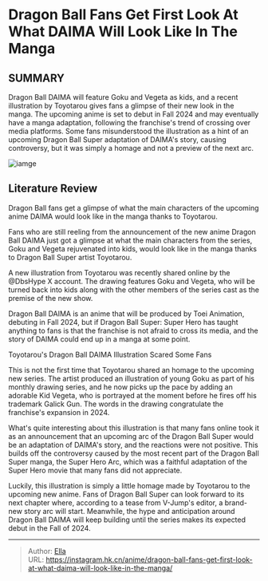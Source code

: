 # Dragon Ball Fans Get First Look At What DAIMA Will Look Like In The Manga


## SUMMARY 



  Dragon Ball DAIMA will feature Goku and Vegeta as kids, and a recent illustration by Toyotarou gives fans a glimpse of their new look in the manga.   The upcoming anime is set to debut in Fall 2024 and may eventually have a manga adaptation, following the franchise&#39;s trend of crossing over media platforms.   Some fans misunderstood the illustration as a hint of an upcoming Dragon Ball Super adaptation of DAIMA&#39;s story, causing controversy, but it was simply a homage and not a preview of the next arc.  

![iamge](https://static1.srcdn.com/wordpress/wp-content/uploads/2023/10/untitled-design-61.png)

## Literature Review

Dragon Ball fans get a glimpse of what the main characters of the upcoming anime DAIMA would look like in the manga thanks to Toyotarou.




Fans who are still reeling from the announcement of the new anime Dragon Ball DAIMA just got a glimpse at what the main characters from the series, Goku and Vegeta rejuvenated into kids, would look like in the manga thanks to Dragon Ball Super artist Toyotarou.




A new illustration from Toyotarou was recently shared online by the @DbsHype X account. The drawing features Goku and Vegeta, who will be turned back into kids along with the other members of the series cast as the premise of the new show.


 

Dragon Ball DAIMA is an anime that will be produced by Toei Animation, debuting in Fall 2024, but if Dragon Ball Super: Super Hero has taught anything to fans is that the franchise is not afraid to cross its media, and the story of DAIMA could end up in a manga at some point.


 Toyotarou&#39;s Dragon Ball DAIMA Illustration Scared Some Fans 
          

This is not the first time that Toyotarou shared an homage to the upcoming new series. The artist produced an illustration of young Goku as part of his monthly drawing series, and he now picks up the pace by adding an adorable Kid Vegeta, who is portrayed at the moment before he fires off his trademark Galick Gun. The words in the drawing congratulate the franchise&#39;s expansion in 2024.




What&#39;s quite interesting about this illustration is that many fans online took it as an announcement that an upcoming arc of the Dragon Ball Super would be an adaptation of DAIMA&#39;s story, and the reactions were not positive. This builds off the controversy caused by the most recent part of the Dragon Ball Super manga, the Super Hero Arc, which was a faithful adaptation of the Super Hero movie that many fans did not appreciate.

          

Luckily, this illustration is simply a little homage made by Toyotarou to the upcoming new anime. Fans of Dragon Ball Super can look forward to its next chapter where, according to a tease from V-Jump&#39;s editor, a brand-new story arc will start. Meanwhile, the hype and anticipation around Dragon Ball DAIMA will keep building until the series makes its expected debut in the Fall of 2024.






---

> Author: [Ella](https://instagram.hk.cn/)  
> URL: https://instagram.hk.cn/anime/dragon-ball-fans-get-first-look-at-what-daima-will-look-like-in-the-manga/  

